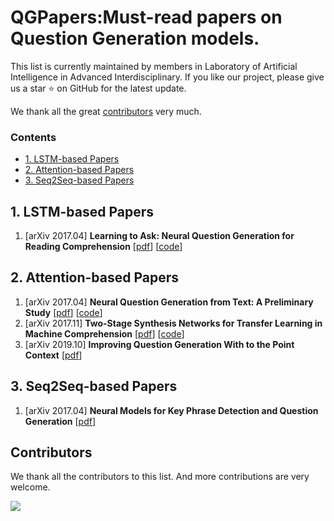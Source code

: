 # QGPapers:Must-read papers on Question Generation models.

This list is currently maintained by members in Laboratory of Artificial Intelligence in Advanced Interdisciplinary. If you like our project, please give us a star ⭐ on GitHub for the latest update.


We thank all the great [contributors](#contributors) very much.



### Contents

- [1. LSTM-based Papers](#1-LSTM-based-Papers)
- [2. Attention-based Papers](#2-Attention-based-Papers)
- [3. Seq2Seq-based Papers](#3-Seq2Seq-based-Papers)


## 1. LSTM-based Papers
1. [arXiv 2017.04] **Learning to Ask: Neural Question Generation for Reading Comprehension** [[pdf](https://arxiv.org/pdf/1705.00106.pdf)] [[code](https://github.com/xinyadu/nqg)]

## 2. Attention-based Papers
1. [arXiv 2017.04] **Neural Question Generation from Text: A Preliminary Study** [[pdf](https://arxiv.org/pdf/1704.01792.pdf)] [[code](https://github.com/magic282/NQG)]
2. [arXiv 2017.11] **Two-Stage Synthesis Networks for Transfer Learning in Machine Comprehension** [[pdf](https://arxiv.org/pdf/1706.09789.pdf)] [[code](https://github.com/davidgolub/QuestionGeneration)]
3. [arXiv 2019.10] **Improving Question Generation With to the Point Context** [[pdf](https://arxiv.org/pdf/1910.06036.pdf)]

## 3. Seq2Seq-based Papers
1. [arXiv 2017.04] **Neural Models for Key Phrase Detection and Question Generation** [[pdf](https://arxiv.org/abs/1706.04560)]


## Contributors

We thank all the contributors to this list. And more contributions are very welcome.

<a href="https://github.com/YangtzeUniversityZk/KTPapers/graphs/contributors">
  <img src="https://contrib.rocks/image?repo=YangtzeUniversityZk/KTPapers" />
</a>
